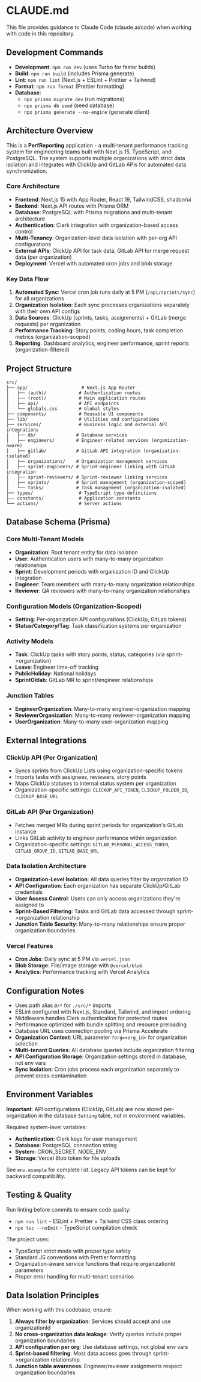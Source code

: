 # CLAUDE.md

This file provides guidance to Claude Code (claude.ai/code) when working with code in this repository.

## Development Commands

- **Development**: `npm run dev` (uses Turbo for faster builds)
- **Build**: `npm run build` (includes Prisma generate)
- **Lint**: `npm run lint` (Next.js + ESLint + Prettier + Tailwind)
- **Format**: `npm run format` (Prettier formatting)
- **Database**: 
  - `npx prisma migrate dev` (run migrations)
  - `npx prisma db seed` (seed database)
  - `npx prisma generate --no-engine` (generate client)

## Architecture Overview

This is a **PerfReporting** application - a multi-tenant performance tracking system for engineering teams built with Next.js 15, TypeScript, and PostgreSQL. The system supports multiple organizations with strict data isolation and integrates with ClickUp and GitLab APIs for automated data synchronization.

### Core Architecture
- **Frontend**: Next.js 15 with App Router, React 19, TailwindCSS, shadcn/ui
- **Backend**: Next.js API routes with Prisma ORM
- **Database**: PostgreSQL with Prisma migrations and multi-tenant architecture
- **Authentication**: Clerk integration with organization-based access control
- **Multi-Tenancy**: Organization-level data isolation with per-org API configurations
- **External APIs**: ClickUp API for task data, GitLab API for merge request data (per organization)
- **Deployment**: Vercel with automated cron jobs and blob storage

### Key Data Flow
1. **Automated Sync**: Vercel cron job runs daily at 5 PM (`/api/sprints/sync`) for all organizations
2. **Organization Isolation**: Each sync processes organizations separately with their own API configs
3. **Data Sources**: ClickUp (sprints, tasks, assignments) + GitLab (merge requests) per organization
4. **Performance Tracking**: Story points, coding hours, task completion metrics (organization-scoped)
5. **Reporting**: Dashboard analytics, engineer performance, sprint reports (organization-filtered)

## Project Structure

```
src/
├── app/                    # Next.js App Router
│   ├── (auth)/            # Authentication routes  
│   ├── (root)/            # Main application routes
│   ├── api/               # API endpoints
│   └── globals.css        # Global styles
├── components/            # Reusable UI components
├── lib/                   # Utilities and configurations
├── services/              # Business logic and external API integrations
│   ├── db/               # Database services
│   ├── engineers/        # Engineer-related services (organization-aware)
│   ├── gitlab/           # GitLab API integration (organization-isolated)
│   ├── organizations/    # Organization management services
│   ├── sprint-engineers/ # Sprint-engineer linking with GitLab integration
│   ├── sprint-reviewers/ # Sprint-reviewer linking services
│   ├── sprints/          # Sprint management (organization-scoped)
│   └── tasks/            # Task management (organization-isolated)
├── types/                 # TypeScript type definitions
├── constants/             # Application constants
└── actions/               # Server actions
```

## Database Schema (Prisma)

### Core Multi-Tenant Models
- **Organization**: Root tenant entity for data isolation
- **User**: Authentication users with many-to-many organization relationships
- **Sprint**: Development periods with organization ID and ClickUp integration
- **Engineer**: Team members with many-to-many organization relationships
- **Reviewer**: QA reviewers with many-to-many organization relationships

### Configuration Models (Organization-Scoped)
- **Setting**: Per-organization API configurations (ClickUp, GitLab tokens)
- **Status/Category/Tag**: Task classification systems per organization

### Activity Models
- **Task**: ClickUp tasks with story points, status, categories (via sprint->organization)
- **Leave**: Engineer time-off tracking
- **PublicHoliday**: National holidays
- **SprintGitlab**: GitLab MR to sprint/engineer relationships

### Junction Tables
- **EngineerOrganization**: Many-to-many engineer-organization mapping
- **ReviewerOrganization**: Many-to-many reviewer-organization mapping
- **UserOrganization**: Many-to-many user-organization mapping

## External Integrations

### ClickUp API (Per Organization)
- Syncs sprints from ClickUp Lists using organization-specific tokens
- Imports tasks with assignees, reviewers, story points
- Maps ClickUp statuses to internal status system per organization
- Organization-specific settings: `CLICKUP_API_TOKEN`, `CLICKUP_FOLDER_ID`, `CLICKUP_BASE_URL`

### GitLab API (Per Organization)
- Fetches merged MRs during sprint periods for organization's GitLab instance
- Links GitLab activity to engineer performance within organization
- Organization-specific settings: `GITLAB_PERSONAL_ACCESS_TOKEN`, `GITLAB_GROUP_ID`, `GITLAB_BASE_URL`

### Data Isolation Architecture
- **Organization-Level Isolation**: All data queries filter by organization ID
- **API Configuration**: Each organization has separate ClickUp/GitLab credentials
- **User Access Control**: Users can only access organizations they're assigned to
- **Sprint-Based Filtering**: Tasks and GitLab data accessed through sprint->organization relationship
- **Junction Table Security**: Many-to-many relationships ensure proper organization boundaries

### Vercel Features
- **Cron Jobs**: Daily sync at 5 PM via `vercel.json`
- **Blob Storage**: File/image storage with `@vercel/blob`
- **Analytics**: Performance tracking with Vercel Analytics

## Configuration Notes

- Uses path alias `@/*` for `./src/*` imports
- ESLint configured with Next.js, Standard, Tailwind, and import ordering
- Middleware handles Clerk authentication for protected routes
- Performance optimized with bundle splitting and resource preloading
- Database URL uses connection pooling via Prisma Accelerate
- **Organization Context**: URL parameter `?org=<org_id>` for organization selection
- **Multi-tenant Queries**: All database queries include organization filtering
- **API Configuration Storage**: Organization settings stored in database, not env vars
- **Sync Isolation**: Cron jobs process each organization separately to prevent cross-contamination

## Environment Variables

**Important**: API configurations (ClickUp, GitLab) are now stored per-organization in the database `Setting` table, not in environment variables.

Required system-level variables:
- **Authentication**: Clerk keys for user management
- **Database**: PostgreSQL connection string
- **System**: CRON_SECRET, NODE_ENV
- **Storage**: Vercel Blob token for file uploads

See `env.example` for complete list. Legacy API tokens can be kept for backward compatibility.

## Testing & Quality

Run linting before commits to ensure code quality:
- `npm run lint` - ESLint + Prettier + Tailwind CSS class ordering
- `npx tsc --noEmit` - TypeScript compilation check

The project uses:
- TypeScript strict mode with proper type safety
- Standard JS conventions with Prettier formatting
- Organization-aware service functions that require organizationId parameters
- Proper error handling for multi-tenant scenarios

## Data Isolation Principles

When working with this codebase, ensure:
1. **Always filter by organization**: Services should accept and use organizationId
2. **No cross-organization data leakage**: Verify queries include proper organization boundaries
3. **API configuration per org**: Use database settings, not global env vars
4. **Sprint-based filtering**: Most data access goes through sprint->organization relationship
5. **Junction table awareness**: Engineer/reviewer assignments respect organization boundaries